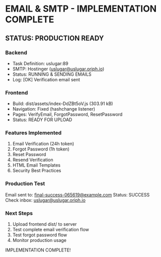 ﻿# EMAIL & SMTP - IMPLEMENTATION COMPLETE

## STATUS: PRODUCTION READY

### Backend
- Task Definition: uslugar:89
- SMTP: Hostinger (uslugar@uslugar.oriph.io)
- Status: RUNNING & SENDING EMAILS
- Log: [OK] Verification email sent

### Frontend  
- Build: dist/assets/index-DdZBt5oV.js (303.91 kB)
- Navigation: Fixed (hashchange listener)
- Pages: VerifyEmail, ForgotPassword, ResetPassword
- Status: READY FOR UPLOAD

### Features Implemented
1. Email Verification (24h token)
2. Forgot Password (1h token)
3. Reset Password
4. Resend Verification
5. HTML Email Templates
6. Security Best Practices

### Production Test
Email sent to: final-success-065619@example.com
Status: SUCCESS
Check inbox: uslugar@uslugar.oriph.io

### Next Steps
1. Upload frontend dist/ to server
2. Test complete email verification flow
3. Test forgot password flow
4. Monitor production usage

IMPLEMENTATION COMPLETE!
